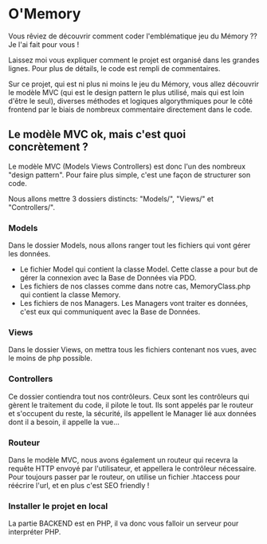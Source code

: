 # O'Memory

Vous rêviez de découvrir comment coder l'emblématique jeu du Mémory ?? 
Je l'ai fait pour vous !

Laissez moi vous expliquer comment le projet est organisé dans les grandes lignes. Pour plus de détails, 
le code est rempli de commentaires.

Sur ce projet, qui est ni plus ni moins le jeu du Mémory, vous allez découvrir le modèle MVC (qui est le design pattern le plus utilisé, mais qui est loin d'être le seul), diverses méthodes et logiques algorythmiques pour le côté frontend par le biais de nombreux commentaire directement dans le code.

## Le modèle MVC ok, mais c'est quoi concrètement ?

Le modèle MVC (Models Views Controllers) est donc l'un des nombreux "design pattern". Pour faire plus simple, c'est une façon de structurer son code.

Nous allons mettre 3 dossiers distincts: "Models/", "Views/" et "Controllers/".

### Models

Dans le dossier Models, nous allons ranger tout les fichiers qui vont gérer les données. 

- Le fichier Model qui contient la classe Model. Cette classe a pour but de gérer la connexion avec la Base de Données via PDO.
- Les fichiers de nos classes comme dans notre cas, MemoryClass.php qui contient la classe Memory.
- Les fichiers de nos Managers. Les Managers vont traiter es données, c'est eux qui communiquent avec la Base de Données.

### Views

Dans le dossier Views, on mettra tous les fichiers contenant nos vues, avec le moins de php possible.

### Controllers

Ce dossier contiendra tout nos contrôleurs. Ceux sont les contrôleurs qui gèrent le traitement du code, il pilote le tout. Ils sont appelés par le routeur et s'occupent du reste, la sécurité, ils appellent le Manager lié aux données dont il a besoin, il appelle la vue...

### Routeur

Dans le modèle MVC, nous avons également un routeur qui recevra la requête HTTP envoyé par l'utilisateur, et appellera le contrôleur nécessaire.
Pour toujours passer par le routeur, on utilise un fichier .htaccess pour réécrire l'url, et en plus c'est SEO friendly !

### Installer le projet en local

La partie BACKEND est en PHP, il va donc vous falloir un serveur pour interpréter PHP.
